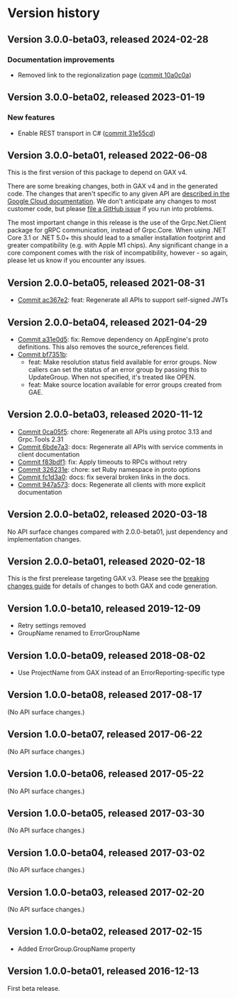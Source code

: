 # Version history

## Version 3.0.0-beta03, released 2024-02-28

### Documentation improvements

- Removed link to the regionalization page ([commit 10a0c0a](https://github.com/googleapis/google-cloud-dotnet/commit/10a0c0a60e7006c2e357816fc2c7f79657891f31))

## Version 3.0.0-beta02, released 2023-01-19

### New features

- Enable REST transport in C# ([commit 31e55cd](https://github.com/googleapis/google-cloud-dotnet/commit/31e55cdbafe12bfae68e28a75a1b75ceb445684f))

## Version 3.0.0-beta01, released 2022-06-08

This is the first version of this package to depend on GAX v4.

There are some breaking changes, both in GAX v4 and in the generated
code. The changes that aren't specific to any given API are [described in the Google Cloud
documentation](https://cloud.google.com/dotnet/docs/reference/help/breaking-gax4).
We don't anticipate any changes to most customer code, but please [file a
GitHub issue](https://github.com/googleapis/google-cloud-dotnet/issues/new/choose)
if you run into problems.

The most important change in this release is the use of the Grpc.Net.Client package
for gRPC communication, instead of Grpc.Core. When using .NET Core 3.1 or .NET 5.0+
this should lead to a smaller installation footprint and greater compatibility (e.g.
with Apple M1 chips). Any significant change in a core component comes with the risk
of incompatibility, however - so again, please let us know if you encounter any
issues.
## Version 2.0.0-beta05, released 2021-08-31

- [Commit ac367e2](https://github.com/googleapis/google-cloud-dotnet/commit/ac367e2): feat: Regenerate all APIs to support self-signed JWTs

## Version 2.0.0-beta04, released 2021-04-29

- [Commit a31e0d5](https://github.com/googleapis/google-cloud-dotnet/commit/a31e0d5): fix: Remove dependency on AppEngine's proto definitions. This also removes the source_references field.
- [Commit bf7351b](https://github.com/googleapis/google-cloud-dotnet/commit/bf7351b):
  - feat: Make resolution status field available for error groups. Now callers can set the status of an error group by passing this to UpdateGroup. When not specified, it's treated like OPEN.
  - feat: Make source location available for error groups created from GAE.

## Version 2.0.0-beta03, released 2020-11-12

- [Commit 0ca05f5](https://github.com/googleapis/google-cloud-dotnet/commit/0ca05f5): chore: Regenerate all APIs using protoc 3.13 and Grpc.Tools 2.31
- [Commit 6bde7a3](https://github.com/googleapis/google-cloud-dotnet/commit/6bde7a3): docs: Regenerate all APIs with service comments in client documentation
- [Commit f83bdf1](https://github.com/googleapis/google-cloud-dotnet/commit/f83bdf1): fix: Apply timeouts to RPCs without retry
- [Commit 326231e](https://github.com/googleapis/google-cloud-dotnet/commit/326231e): chore: set Ruby namespace in proto options
- [Commit fc1d3a0](https://github.com/googleapis/google-cloud-dotnet/commit/fc1d3a0): docs: fix several broken links in the docs.
- [Commit 947a573](https://github.com/googleapis/google-cloud-dotnet/commit/947a573): docs: Regenerate all clients with more explicit documentation

## Version 2.0.0-beta02, released 2020-03-18

No API surface changes compared with 2.0.0-beta01, just dependency
and implementation changes.

## Version 2.0.0-beta01, released 2020-02-18

This is the first prerelease targeting GAX v3. Please see the [breaking changes
guide](https://cloud.google.com/dotnet/docs/reference/help/breaking-gax2)
for details of changes to both GAX and code generation.

## Version 1.0.0-beta10, released 2019-12-09

- Retry settings removed
- GroupName renamed to ErrorGroupName

## Version 1.0.0-beta09, released 2018-08-02

- Use ProjectName from GAX instead of an ErrorReporting-specific type

## Version 1.0.0-beta08, released 2017-08-17

(No API surface changes.)

## Version 1.0.0-beta07, released 2017-06-22

(No API surface changes.)

## Version 1.0.0-beta06, released 2017-05-22

(No API surface changes.)

## Version 1.0.0-beta05, released 2017-03-30

(No API surface changes.)

## Version 1.0.0-beta04, released 2017-03-02

(No API surface changes.)

## Version 1.0.0-beta03, released 2017-02-20

(No API surface changes.)

## Version 1.0.0-beta02, released 2017-02-15

- Added ErrorGroup.GroupName property

## Version 1.0.0-beta01, released 2016-12-13

First beta release.
